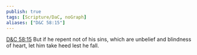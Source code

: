 ```yaml
---
publish: true
tags: [Scripture/DaC, noGraph]
aliases: ["D&C 58:15"]
---
```

[D&C 58:15](https://churchofjesuschrist.org/study/scriptures/dc-testament/dc/58?lang=eng&id=p15#p15) But if he repent not of his sins, which are unbelief and blindness of heart, let him take heed lest he fall.
